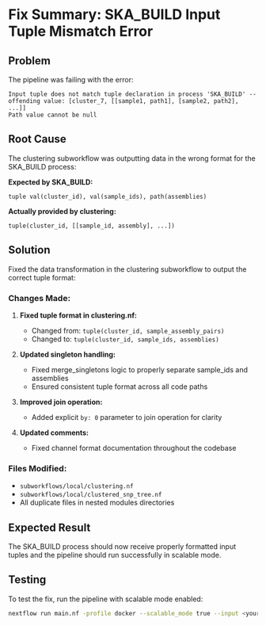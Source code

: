# Fix Summary: SKA_BUILD Input Tuple Mismatch Error

## Problem
The pipeline was failing with the error:
```
Input tuple does not match tuple declaration in process 'SKA_BUILD' -- offending value: [cluster_7, [[sample1, path1], [sample2, path2], ...]]
Path value cannot be null
```

## Root Cause
The clustering subworkflow was outputting data in the wrong format for the SKA_BUILD process:

**Expected by SKA_BUILD:**
```
tuple val(cluster_id), val(sample_ids), path(assemblies)
```

**Actually provided by clustering:**
```
tuple(cluster_id, [[sample_id, assembly], ...])
```

## Solution
Fixed the data transformation in the clustering subworkflow to output the correct tuple format:

### Changes Made:

1. **Fixed tuple format in clustering.nf:**
   - Changed from: `tuple(cluster_id, sample_assembly_pairs)`
   - Changed to: `tuple(cluster_id, sample_ids, assemblies)`

2. **Updated singleton handling:**
   - Fixed merge_singletons logic to properly separate sample_ids and assemblies
   - Ensured consistent tuple format across all code paths

3. **Improved join operation:**
   - Added explicit `by: 0` parameter to join operation for clarity

4. **Updated comments:**
   - Fixed channel format documentation throughout the codebase

### Files Modified:
- `subworkflows/local/clustering.nf`
- `subworkflows/local/clustered_snp_tree.nf`
- All duplicate files in nested modules directories

## Expected Result
The SKA_BUILD process should now receive properly formatted input tuples and the pipeline should run successfully in scalable mode.

## Testing
To test the fix, run the pipeline with scalable mode enabled:
```bash
nextflow run main.nf -profile docker --scalable_mode true --input <your_input> --outdir results
```